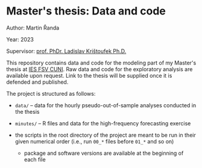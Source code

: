 # Master's thesis: Data and code

Author: Martin Řanda

Year: 2023

Supervisor: [prof. PhDr. Ladislav Krištoufek Ph.D.](https://ies.fsv.cuni.cz/contacts/people/17152303)



This repository contains data and code for the modeling part of my Master's thesis at [IES FSV CUNI](https://ies.fsv.cuni.cz/). Raw data and code for the exploratory analysis are available upon request. Link to the thesis will be supplied once it is defended and published.



The project is structured as follows:

- `data/` – data for the hourly pseudo-out-of-sample analyses conducted in the thesis
- `minutes/` – R files and data for the high-frequency forecasting exercise

- the scripts in the root directory of the project are meant to be run in their given numerical order (i.e., run `00_*` files before `01_*` and so on)
  - package and software versions are available at the beginning of each file

